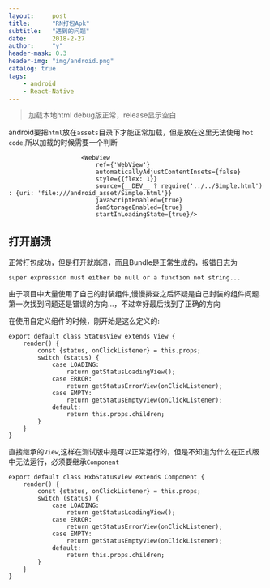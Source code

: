 ```yaml
---
layout:     post
title:      "RN打包Apk"
subtitle:   "遇到的问题"
date:       2018-2-27
author:     "y"
header-mask: 0.3
header-img: "img/android.png"
catalog: true
tags:
    - android
    - React-Native
---
```


> 加载本地html debug版正常，release显示空白

android要把`html`放在`assets`目录下才能正常加载，但是放在这里无法使用 `hot code`,所以加载的时候需要一个判断

                        <WebView
                            ref={'WebView'}
                            automaticallyAdjustContentInsets={false}
                            style={{flex: 1}}
                            source={__DEV__ ? require('../../Simple.html') : {uri: 'file:///android_asset/Simple.html'}}
                            javaScriptEnabled={true}
                            domStorageEnabled={true}
                            startInLoadingState={true}/>

## 打开崩溃

正常打包成功，但是打开就崩溃，而且Bundle是正常生成的，报错日志为

    super expression must either be null or a function not string...
    
由于项目中大量使用了自己的封装组件,慢慢排查之后怀疑是自己封装的组件问题.
第一次找到问题还是错误的方向...，不过幸好最后找到了正确的方向


在使用自定义组件的时候，刚开始是这么定义的:

    export default class StatusView extends View {
        render() {
            const {status, onClickListener} = this.props;
            switch (status) {
                case LOADING:
                    return getStatusLoadingView();
                case ERROR:
                    return getStatusErrorView(onClickListener);
                case EMPTY:
                    return getStatusEmptyView(onClickListener);
                default:
                    return this.props.children;
            }
        }
    }
 
直接继承的`View`,这样在测试版中是可以正常运行的，但是不知道为什么在正式版中无法运行，必须要继承`Component`


    export default class HxbStatusView extends Component {
        render() {
            const {status, onClickListener} = this.props;
            switch (status) {
                case LOADING:
                    return getStatusLoadingView();
                case ERROR:
                    return getStatusErrorView(onClickListener);
                case EMPTY:
                    return getStatusEmptyView(onClickListener);
                default:
                    return this.props.children;
            }
        }
    }
